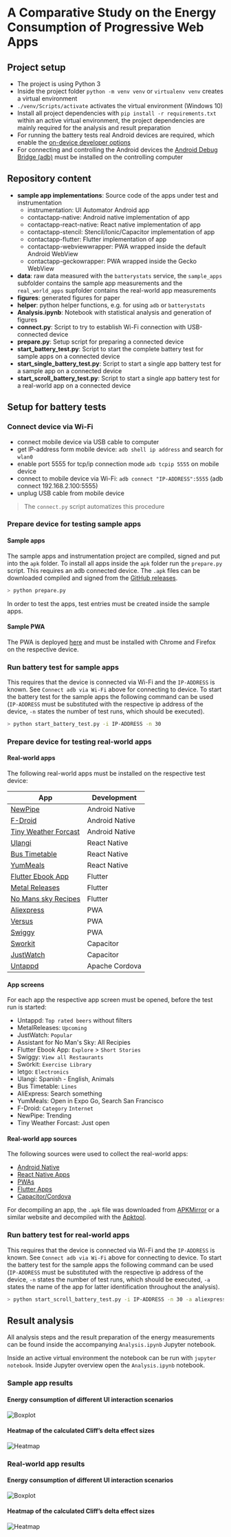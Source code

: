# A Comparative Study on the Energy Consumption of Progressive Web Apps

## Project setup

 - The project is using Python 3
 - Inside the project folder `python -m venv venv` or `virtualenv venv` creates a virtual environment
 - `./venv/Scripts/activate` activates the virtual environment (Windows 10)
 - Install all project dependencies with `pip install -r requirements.txt` within an active virtual environment, the project dependencies are mainly required for the analysis and result preparation
 - For running the battery tests real Android devices are required, which enable the [on-device developer options](https://developer.android.com/studio/debug/dev-options)
 - For connecting and controlling the Android devices the [Android Debug Bridge (adb)](https://developer.android.com/studio/command-line/adb) must be installed on the controlling computer

## Repository content

 - **sample app implementations**: Source code of the apps under test and instrumentation
    - instrumentation: UI Automator Android app 
    - contactapp-native: Android native implementation of app
    - contactapp-react-native: React native implementation of app
    - contactapp-stencil: Stencil/Ionic/Capacitor implementation of app
    - contactapp-flutter: Flutter implementation of app
    - contactapp-webviewwrapper: PWA wrapped inside the default Android WebView
    - contactapp-geckowrapper: PWA wrapped inside the Gecko WebView
 - **data**: raw data measured with the `batterystats` service, the `sample_apps` subfolder contains the sample app measurements and the `real_world_apps` supfolder contains the real-world app measurements
 - **figures**: generated figures for paper
 - **helper**: python helper functions, e.g. for using `adb` or `batterystats`
 - **Analysis.ipynb**: Notebook with statistical analysis and generation of figures
 - **connect.py**: Script to try to establish Wi-Fi connection with USB-connected device  
 - **prepare.py**: Setup script for preparing a connected device 
 - **start_battery_test.py**: Script to start the complete battery test for sample apps on a connected device
 - **start_single_battery_test.py**: Script to start a single app battery test for a sample app on a connected device
 - **start_scroll_battery_test.py**: Script to start a single app battery test for a real-world app on a connected device

## Setup for battery tests

### Connect device via Wi-Fi

 - connect mobile device via USB cable to computer
 - get IP-address form mobile device: `adb shell ip address` and search for `wlan0` 
 - enable port 5555 for tcp/ip connection mode `adb tcpip 5555` on mobile device
 - connect to mobile device via Wi-Fi: `adb connect "IP-ADDRESS":5555` (adb connect 192.168.2.100:5555)
 - unplug USB cable from mobile device

> The `connect.py` script automatizes this procedure
 
### Prepare device for testing sample apps

#### Sample apps

The sample apps and instrumentation project are compiled, signed and put into the `apk` folder.  To install all apps inside the `apk` folder run the `prepare.py` script. This requires an adb connected device. The `.apk` files can be downloaded compiled and signed from the [GitHub releases](https://github.com/stefanhuber/pwa-energy-comparison/releases/tag/1.0.0).

```bash
> python prepare.py
```

In order to test the apps, test entries must be created inside the sample apps.

#### Sample PWA

The PWA is deployed [here](https://contactapp.stefanhuber.at) and must be installed with Chrome and Firefox on the respective device.

### Run battery test for sample apps

This requires that the device is connected via Wi-Fi and the `IP-ADDRESS` is known. See `Connect adb via Wi-Fi` above for connecting to device. To start the battery test for the sample apps the following command can be used (`IP-ADDRESS` must be substituted with the respective ip address of the device, `-n` states the number of test runs, which should be executed).

```bash
> python start_battery_test.py -i IP-ADDRESS -n 30
```

### Prepare device for testing real-world apps

#### Real-world apps

The following real-world apps must be installed on the respective test device:

| App | Development |
| --- | --- |
| [NewPipe](https://newpipe.net/) | Android Native |
| [F-Droid](https://f-droid.org) | Android Native |
| [Tiny Weather Forcast](https://codeberg.org/Starfish/TinyWeatherForecastGermany) | Android Native |
| [Ulangi](https://ulangi.com/) | React Native |
| [Bus Timetable](https://github.com/EarlGeorge/timetable) | React Native |
| [YumMeals](https://github.com/BernStrom/YumMeals) | React Native |
| [Flutter Ebook App](https://github.com/JideGuru/FlutterEbookApp) | Flutter |
| [Metal Releases](https://play.google.com/store/apps/details?id=org.onepointzero.metalreleases) | Flutter |
| [No Mans sky Recipes](https://play.google.com/store/apps/details?id=com.kurtlourens.no_mans_sky_recipes) | Flutter |
| [Aliexpress](https://m.de.aliexpress.com/) | PWA |
| [Versus](https://versus.com/) | PWA |
| [Swiggy](https://www.swiggy.com/) | PWA |
| [Sworkit](https://play.google.com/store/apps/details?id=sworkitapp.sworkit.com) | Capacitor |
| [JustWatch](https://play.google.com/store/apps/details?id=com.justwatch.justwatch) | Capacitor |
| [Untappd](https://play.google.com/store/apps/details?id=com.untappdllc.app) | Apache Cordova |

#### App screens

For each app the respective app screen must be opened, before the test run is started:

 - Untappd: `Top rated beers` without filters
 - MetalReleases: `Upcoming`
 - JustWatch: `Popular`
 - Assistant for No Man's Sky: All Recipies
 - Flutter Ebook App: `Explore` > `Short Stories`
 - Swiggy: `View all Restaurants`
 - Swörkit: `Exercise Library`
 - letgo: `Electronics`
 - Ulangi: Spanish - English, Animals
 - Bus Timetable: `Lines`
 - AliExpress: Search something
 - YumMeals: Open in Expo Go, Search San Francisco
 - F-Droid: `Category` `Internet`
 - NewPipe: Trending
 - Tiny Weather Forcast: Just open

#### Real-world app sources

The following sources were used to collect the real-world apps:

 - [Android Native](https://f-droid.org/en/packages/)
 - [React Native Apps](https://github.com/ReactNativeNews/React-Native-Apps)
 - [PWAs](https://github.com/hemanth/awesome-pwa)
 - [Flutter Apps](https://github.com/Solido/awesome-flutter)
 - [Capacitor/Cordova](https://ionic.io/resources/case-studies)

For decompiling an app, the `.apk` file was downloaded from [APKMirror](https://www.apkmirror.com/) or a similar website and decompiled with the [Apktool](https://ibotpeaches.github.io/Apktool/).

### Run battery test for real-world apps

This requires that the device is connected via Wi-Fi and the `IP-ADDRESS` is known. See `Connect adb via Wi-Fi` above for connecting to device. To start the battery test for the sample apps the following command can be used (`IP-ADDRESS` must be substituted with the respective ip address of the device, `-n` states the number of test runs, which should be executed, `-a` states the name of the app for latter identification throughout the analysis).

```bash
> python start_scroll_battery_test.py -i IP-ADDRESS -n 30 -a aliexpress
```

## Result analysis

All analysis steps and the result preparation of the energy measurements can be found inside the accompanying `Analysis.ipynb` Jupyter notebook.

Inside an active virtual environment the notebook can be run with `jupyter notebook`. Inside Jupyter overview open the `Analysis.ipynb` notebook.

### Sample app results

#### Energy consumption of different UI interaction scenarios

![Boxplot](figures/results.png)

#### Heatmap of the calculated Cliff’s delta effect sizes

![Heatmap](figures/heatmap.png)

### Real-world app results

#### Energy consumption of different UI interaction scenarios

![Boxplot](figures/real_world_results.png)

#### Heatmap of the calculated Cliff’s delta effect sizes

![Heatmap](figures/heatmap2.png)